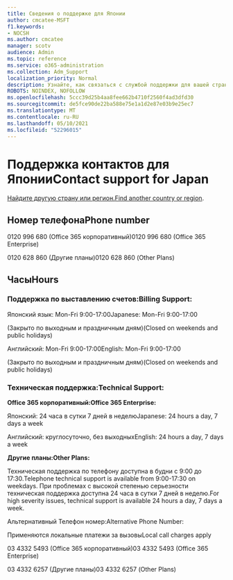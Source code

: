 ```yaml
---
title: Сведения о поддержке для Японии
author: cmcatee-MSFT
f1.keywords:
- NOCSH
ms.author: cmcatee
manager: scotv
audience: Admin
ms.topic: reference
ms.service: o365-administration
ms.collection: Adm_Support
localization_priority: Normal
description: Узнайте, как связаться с службой поддержки для вашей страны или региона.
ROBOTS: NOINDEX, NOFOLLOW
ms.openlocfilehash: 5ccc39d25b4aa8fee662b4710f2560f4ad3dfd30
ms.sourcegitcommit: de5fce90de22ba588e75e1a1d2e87e03b9e25ec7
ms.translationtype: MT
ms.contentlocale: ru-RU
ms.lasthandoff: 05/10/2021
ms.locfileid: "52296015"
---
```

# <a name="contact-support-for-japan"></a><span data-ttu-id="b82b6-103">Поддержка контактов для Японии</span><span class="sxs-lookup"><span data-stu-id="b82b6-103">Contact support for Japan</span></span>

<span data-ttu-id="b82b6-104">[Найдите другую страну или регион.](../../business-video/get-help-support.md)</span><span class="sxs-lookup"><span data-stu-id="b82b6-104">[Find another country or region](../../business-video/get-help-support.md).</span></span>

## <a name="phone-number"></a><span data-ttu-id="b82b6-105">Номер телефона</span><span class="sxs-lookup"><span data-stu-id="b82b6-105">Phone number</span></span>
<span data-ttu-id="b82b6-106">0120 996 680 (Office 365 корпоративный)</span><span class="sxs-lookup"><span data-stu-id="b82b6-106">0120 996 680 (Office 365 Enterprise)</span></span>

<span data-ttu-id="b82b6-107">0120 628 860 (Другие планы)</span><span class="sxs-lookup"><span data-stu-id="b82b6-107">0120 628 860 (Other Plans)</span></span>

## <a name="hours"></a><span data-ttu-id="b82b6-108">Часы</span><span class="sxs-lookup"><span data-stu-id="b82b6-108">Hours</span></span>
### <a name="billing-support"></a><span data-ttu-id="b82b6-109">Поддержка по выставлению счетов:</span><span class="sxs-lookup"><span data-stu-id="b82b6-109">Billing Support:</span></span>

<span data-ttu-id="b82b6-110">Японский язык: Mon-Fri 9:00-17:00</span><span class="sxs-lookup"><span data-stu-id="b82b6-110">Japanese: Mon-Fri 9:00-17:00</span></span>

<span data-ttu-id="b82b6-111">(Закрыто по выходным и праздничным дням)</span><span class="sxs-lookup"><span data-stu-id="b82b6-111">(Closed on weekends and public holidays)</span></span>

<span data-ttu-id="b82b6-112">Английский: Mon-Fri 9:00-17:00</span><span class="sxs-lookup"><span data-stu-id="b82b6-112">English: Mon-Fri 9:00-17:00</span></span>

<span data-ttu-id="b82b6-113">(Закрыто по выходным и праздничным дням)</span><span class="sxs-lookup"><span data-stu-id="b82b6-113">(Closed on weekends and public holidays)</span></span>

### <a name="technical-support"></a><span data-ttu-id="b82b6-114">Техническая поддержка:</span><span class="sxs-lookup"><span data-stu-id="b82b6-114">Technical Support:</span></span>

<span data-ttu-id="b82b6-115">**Office 365 корпоративный:**</span><span class="sxs-lookup"><span data-stu-id="b82b6-115">**Office 365 Enterprise:**</span></span>

<span data-ttu-id="b82b6-116">Японский: 24 часа в сутки 7 дней в неделю</span><span class="sxs-lookup"><span data-stu-id="b82b6-116">Japanese: 24 hours a day, 7 days a week</span></span>

<span data-ttu-id="b82b6-117">Английский: круглосуточно, без выходных</span><span class="sxs-lookup"><span data-stu-id="b82b6-117">English: 24 hours a day, 7 days a week</span></span>

<span data-ttu-id="b82b6-118">**Другие планы:**</span><span class="sxs-lookup"><span data-stu-id="b82b6-118">**Other Plans:**</span></span>

<span data-ttu-id="b82b6-119">Техническая поддержка по телефону доступна в будни с 9:00 до 17:30.</span><span class="sxs-lookup"><span data-stu-id="b82b6-119">Telephone technical support is available from 9:00-17:30 on weekdays.</span></span> <span data-ttu-id="b82b6-120">При проблемах с высокой степенью серьезности техническая поддержка доступна 24 часа в сутки 7 дней в неделю.</span><span class="sxs-lookup"><span data-stu-id="b82b6-120">For high severity issues, technical support is available 24 hours a day, 7 days a week.</span></span>

<span data-ttu-id="b82b6-121">Альтернативный Телефон номер:</span><span class="sxs-lookup"><span data-stu-id="b82b6-121">Alternative Phone Number:</span></span>

<span data-ttu-id="b82b6-122">Применяются локальные платежи за вызовы</span><span class="sxs-lookup"><span data-stu-id="b82b6-122">Local call charges apply</span></span>

<span data-ttu-id="b82b6-123">03 4332 5493 (Office 365 корпоративный)</span><span class="sxs-lookup"><span data-stu-id="b82b6-123">03 4332 5493 (Office 365 Enterprise)</span></span>

<span data-ttu-id="b82b6-124">03 4332 6257 (Другие планы)</span><span class="sxs-lookup"><span data-stu-id="b82b6-124">03 4332 6257 (Other Plans)</span></span>
